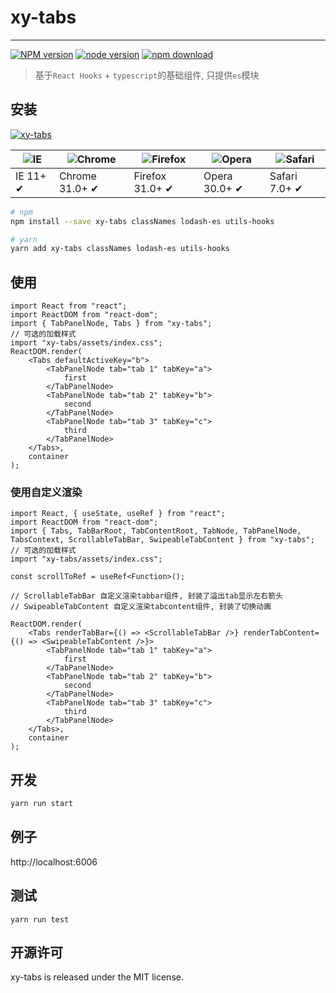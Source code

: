 # xy-tabs

---

[![NPM version][npm-image]][npm-url]
[![node version][node-image]][node-url]
[![npm download][download-image]][download-url]

[npm-image]: http://img.shields.io/npm/v/xy-tabs.svg?style=flat-square
[npm-url]: http://npmjs.org/package/xy-tabs
[node-image]: https://img.shields.io/badge/node.js-%3E=_0.10-green.svg?style=flat-square
[node-url]: http://nodejs.org/download/
[download-image]: https://img.shields.io/npm/dm/xy-tabs.svg?style=flat-square
[download-url]: https://npmjs.org/package/xy-tabs

> 基于`React Hooks` + `typescript`的基础组件, 只提供`es`模块

## 安装

[![xy-tabs](https://nodei.co/npm/xy-tabs.png)](https://npmjs.org/package/xy-tabs)

|![IE](https://github.com/alrra/browser-logos/blob/master/src/edge/edge_48x48.png?raw=true) | ![Chrome](https://github.com/alrra/browser-logos/blob/master/src/chrome/chrome_48x48.png?raw=true) | ![Firefox](https://github.com/alrra/browser-logos/blob/master/src/firefox/firefox_48x48.png?raw=true) | ![Opera](https://github.com/alrra/browser-logos/blob/master/src/opera/opera_48x48.png?raw=true) | ![Safari](https://github.com/alrra/browser-logos/blob/master/src/safari/safari_48x48.png?raw=true)|
| --- | --- | --- | --- | --- |
| IE 11+ ✔ | Chrome 31.0+ ✔ | Firefox 31.0+ ✔ | Opera 30.0+ ✔ | Safari 7.0+ ✔ |

```sh
# npm
npm install --save xy-tabs classNames lodash-es utils-hooks

# yarn
yarn add xy-tabs classNames lodash-es utils-hooks
```

## 使用

```tsx
import React from "react";
import ReactDOM from "react-dom";
import { TabPanelNode, Tabs } from "xy-tabs";
// 可选的加载样式
import "xy-tabs/assets/index.css";
ReactDOM.render(
    <Tabs defaultActiveKey="b">
        <TabPanelNode tab="tab 1" tabKey="a">
            first
        </TabPanelNode>
        <TabPanelNode tab="tab 2" tabKey="b">
            second
        </TabPanelNode>
        <TabPanelNode tab="tab 3" tabKey="c">
            third
        </TabPanelNode>
    </Tabs>,
    container
);
```

### 使用自定义渲染

```tsx
import React, { useState, useRef } from "react";
import ReactDOM from "react-dom";
import { Tabs, TabBarRoot, TabContentRoot, TabNode, TabPanelNode, TabsContext, ScrollableTabBar, SwipeableTabContent } from "xy-tabs";
// 可选的加载样式
import "xy-tabs/assets/index.css";

const scrollToRef = useRef<Function>();

// ScrollableTabBar 自定义渲染tabbar组件, 封装了溢出tab显示左右箭头
// SwipeableTabContent 自定义渲染tabcontent组件, 封装了切换动画

ReactDOM.render(
    <Tabs renderTabBar={() => <ScrollableTabBar />} renderTabContent={() => <SwipeableTabContent />}>
        <TabPanelNode tab="tab 1" tabKey="a">
            first
        </TabPanelNode>
        <TabPanelNode tab="tab 2" tabKey="b">
            second
        </TabPanelNode>
        <TabPanelNode tab="tab 3" tabKey="c">
            third
        </TabPanelNode>
    </Tabs>,
    container
);
```

## 开发

```sh
yarn run start
```

## 例子

http://localhost:6006

## 测试

```
yarn run test
```

## 开源许可

xy-tabs is released under the MIT license.
